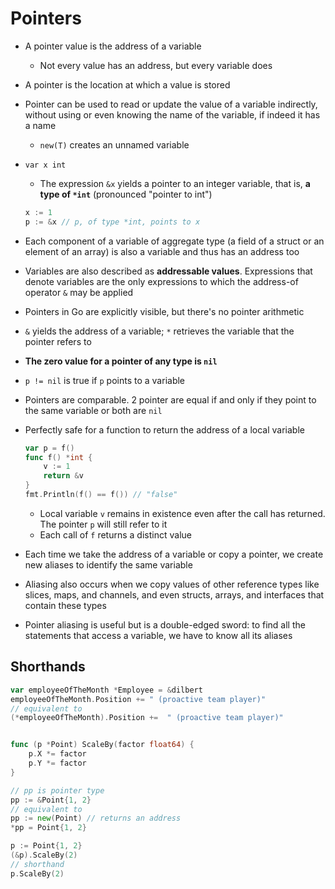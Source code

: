 # Pointers
- A pointer value is the address of a variable
    - Not every value has an address, but every variable does
- A pointer is the location at which a value is stored
- Pointer can be used to read or update the value of a variable indirectly, without using or even knowing the name of the variable, if indeed it has a name
    - `new(T)` creates an unnamed variable
- `var x int`
    - The expression `&x` yields a pointer to an integer variable, that is, **a type of `*int`** (pronounced "pointer to int")

    ```go
    x := 1
    p := &x // p, of type *int, points to x
    ```

- Each component of a variable of aggregate type (a field of a struct or an element of an array) is also a variable and thus has an address too
- Variables are also described as **addressable values**. Expressions that denote variables are the only expressions to which the address-of operator `&` may be applied
- Pointers in Go are explicitly visible, but there's no pointer arithmetic
- `&` yields the address of a variable; `*` retrieves the variable that the pointer refers to
- **The zero value for a pointer of any type is `nil`**
- `p != nil` is true if `p` points to a variable
- Pointers are comparable. 2 pointer are equal if and only if they point to the same variable or both are `nil`
- Perfectly safe for a function to return the address of a local variable

    ```go
    var p = f()
    func f() *int {
        v := 1
        return &v
    }
    fmt.Println(f() == f()) // "false"
    ```

    - Local variable `v` remains in existence even after the call has returned. The pointer `p` will still refer to it
    - Each call of `f` returns a distinct value
- Each time we take the address of a variable or copy a pointer, we create new aliases to identify the same variable
- Aliasing also occurs when we copy values of other reference types like slices, maps, and channels, and even structs, arrays, and interfaces that contain these types
- Pointer aliasing is useful but is a double-edged sword: to find all the statements that access a variable, we have to know all its aliases
## Shorthands

```go
var employeeOfTheMonth *Employee = &dilbert
employeeOfTheMonth.Position += " (proactive team player)"
// equivalent to
(*employeeOfTheMonth).Position +=  " (proactive team player)"


func (p *Point) ScaleBy(factor float64) {
    p.X *= factor
    p.Y *= factor
}

// pp is pointer type
pp := &Point{1, 2}
// equivalent to
pp := new(Point) // returns an address
*pp = Point{1, 2}

p := Point{1, 2}
(&p).ScaleBy(2)
// shorthand
p.ScaleBy(2)
```